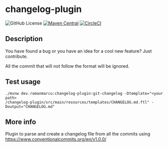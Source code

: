 changelog-plugin
====================

![GitHub License](https://img.shields.io/github/license/roman-marcu/changelog-plugin)
[![Maven Central](https://img.shields.io/maven-central/v/dev.romanmarcu/changelog-plugin.svg?label=Maven%20Central)](https://search.maven.org/artifact/dev.romanmarcu/changelog-plugin)
[![CircleCI](https://dl.circleci.com/status-badge/img/circleci/PQAU9FtZdPMR7NgGJGyAq4/YDrYVcVhR7xyCnV2opV1t2/tree/main.svg?style=shield)](https://dl.circleci.com/status-badge/redirect/circleci/PQAU9FtZdPMR7NgGJGyAq4/YDrYVcVhR7xyCnV2opV1t2/tree/main)

Description
---------------
You have found a bug or you have an idea for a cool new feature? Just contribute.

All the commit that will not follow the format will be ignored.

Test usage
---------------

```
./mvnw dev.romanmarcu:changelog-plugin:git-changelog -Dtemplate="<your path>
/changelog-plugin/src/main/resources/templates/CHANGELOG.md.ftl" -Doutput="CHANGELOG.md"
```

More info
---------------
Plugin to parse and create a changelog file from all the commits using https://www.conventionalcommits.org/en/v1.0.0/
